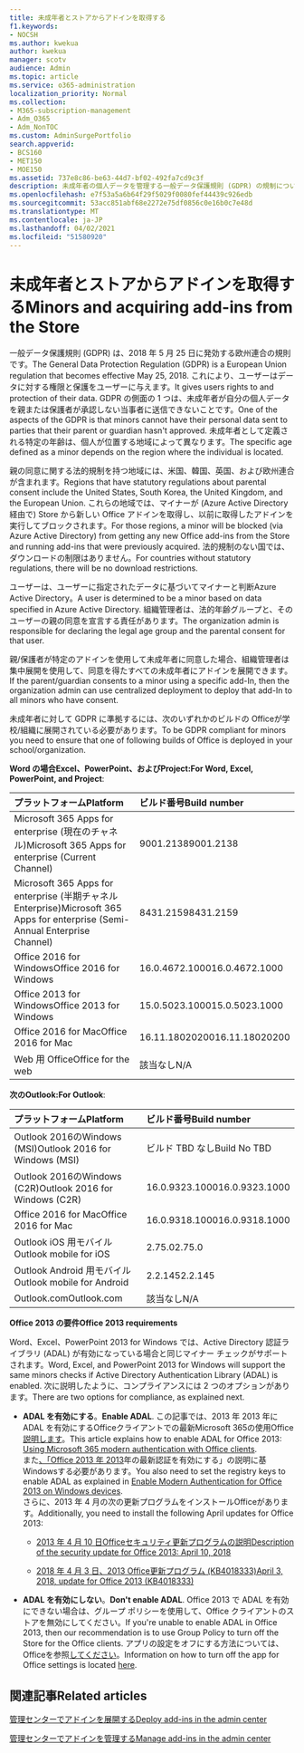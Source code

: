 ```yaml
---
title: 未成年者とストアからアドインを取得する
f1.keywords:
- NOCSH
ms.author: kwekua
author: kwekua
manager: scotv
audience: Admin
ms.topic: article
ms.service: o365-administration
localization_priority: Normal
ms.collection:
- M365-subscription-management
- Adm_O365
- Adm_NonTOC
ms.custom: AdminSurgePortfolio
search.appverid:
- BCS160
- MET150
- MOE150
ms.assetid: 737e8c86-be63-44d7-bf02-492fa7cd9c3f
description: 未成年者の個人データを管理する一般データ保護規則 (GDPR) の規制について学ぶ。
ms.openlocfilehash: e7f53a5a6b64f29f5029f0080fef44439c926edb
ms.sourcegitcommit: 53acc851abf68e2272e75df0856c0e16b0c7e48d
ms.translationtype: MT
ms.contentlocale: ja-JP
ms.lasthandoff: 04/02/2021
ms.locfileid: "51580920"
---
```

# <a name="minors-and-acquiring-add-ins-from-the-store"></a><span data-ttu-id="6257e-103">未成年者とストアからアドインを取得する</span><span class="sxs-lookup"><span data-stu-id="6257e-103">Minors and acquiring add-ins from the Store</span></span>

<span data-ttu-id="6257e-104">一般データ保護規則 (GDPR) は、2018 年 5 月 25 日に発効する欧州連合の規則です。</span><span class="sxs-lookup"><span data-stu-id="6257e-104">The General Data Protection Regulation (GDPR) is a European Union regulation that becomes effective May 25, 2018.</span></span> <span data-ttu-id="6257e-105">これにより、ユーザーはデータに対する権限と保護をユーザーに与えます。</span><span class="sxs-lookup"><span data-stu-id="6257e-105">It gives users rights to and protection of their data.</span></span> <span data-ttu-id="6257e-106">GDPR の側面の 1 つは、未成年者が自分の個人データを親または保護者が承認しない当事者に送信できないことです。</span><span class="sxs-lookup"><span data-stu-id="6257e-106">One of the aspects of the GDPR is that minors cannot have their personal data sent to parties that their parent or guardian hasn't approved.</span></span> <span data-ttu-id="6257e-107">未成年者として定義される特定の年齢は、個人が位置する地域によって異なります。</span><span class="sxs-lookup"><span data-stu-id="6257e-107">The specific age defined as a minor depends on the region where the individual is located.</span></span>
  
<span data-ttu-id="6257e-108">親の同意に関する法的規制を持つ地域には、米国、韓国、英国、および欧州連合が含まれます。</span><span class="sxs-lookup"><span data-stu-id="6257e-108">Regions that have statutory regulations about parental consent include the United States, South Korea, the United Kingdom, and the European Union.</span></span> <span data-ttu-id="6257e-109">これらの地域では、マイナーが (Azure Active Directory 経由で) Store から新しい Office アドインを取得し、以前に取得したアドインを実行してブロックされます。</span><span class="sxs-lookup"><span data-stu-id="6257e-109">For those regions, a minor will be blocked (via Azure Active Directory) from getting any new Office add-ins from the Store and running add-ins that were previously acquired.</span></span> <span data-ttu-id="6257e-110">法的規制のない国では、ダウンロードの制限はありません。</span><span class="sxs-lookup"><span data-stu-id="6257e-110">For countries without statutory regulations, there will be no download restrictions.</span></span>
  
<span data-ttu-id="6257e-111">ユーザーは、ユーザーに指定されたデータに基づいてマイナーと判断Azure Active Directory。</span><span class="sxs-lookup"><span data-stu-id="6257e-111">A user is determined to be a minor based on data specified in Azure Active Directory.</span></span> <span data-ttu-id="6257e-112">組織管理者は、法的年齢グループと、そのユーザーの親の同意を宣言する責任があります。</span><span class="sxs-lookup"><span data-stu-id="6257e-112">The organization admin is responsible for declaring the legal age group and the parental consent for that user.</span></span>
  
<span data-ttu-id="6257e-113">親/保護者が特定のアドインを使用して未成年者に同意した場合、組織管理者は集中展開を使用して、同意を得たすべての未成年者にアドインを展開できます。</span><span class="sxs-lookup"><span data-stu-id="6257e-113">If the parent/guardian consents to a minor using a specific add-In, then the organization admin can use centralized deployment to deploy that add-In to all minors who have consent.</span></span>
  
<span data-ttu-id="6257e-114">未成年者に対して GDPR に準拠するには、次のいずれかのビルドの Officeが学校/組織に展開されている必要があります。</span><span class="sxs-lookup"><span data-stu-id="6257e-114">To be GDPR compliant for minors you need to ensure that one of following builds of Office is deployed in your school/organization.</span></span>
 
 <span data-ttu-id="6257e-115">**Word の場合Excel、PowerPoint、およびProject:**</span><span class="sxs-lookup"><span data-stu-id="6257e-115">**For Word, Excel, PowerPoint, and Project**:</span></span> 

|<span data-ttu-id="6257e-116">**プラットフォーム**</span><span class="sxs-lookup"><span data-stu-id="6257e-116">**Platform**</span></span> <br/> |<span data-ttu-id="6257e-117">**ビルド番号**</span><span class="sxs-lookup"><span data-stu-id="6257e-117">**Build number**</span></span> <br/> |
|:-----|:-----|
|<span data-ttu-id="6257e-118">Microsoft 365 Apps for enterprise (現在のチャネル)</span><span class="sxs-lookup"><span data-stu-id="6257e-118">Microsoft 365 Apps for enterprise (Current Channel)</span></span>  <br/> |<span data-ttu-id="6257e-119">9001.2138</span><span class="sxs-lookup"><span data-stu-id="6257e-119">9001.2138</span></span>   <br/> |
|<span data-ttu-id="6257e-120">Microsoft 365 Apps for enterprise (半期チャネルEnterprise)</span><span class="sxs-lookup"><span data-stu-id="6257e-120">Microsoft 365 Apps for enterprise (Semi-Annual Enterprise Channel)</span></span>  <br/> |<span data-ttu-id="6257e-121">8431.2159</span><span class="sxs-lookup"><span data-stu-id="6257e-121">8431.2159</span></span>  <br/> |
|<span data-ttu-id="6257e-122">Office 2016 for Windows</span><span class="sxs-lookup"><span data-stu-id="6257e-122">Office 2016 for Windows</span></span>  <br/> |<span data-ttu-id="6257e-123">16.0.4672.1000</span><span class="sxs-lookup"><span data-stu-id="6257e-123">16.0.4672.1000</span></span>  <br/> |
|<span data-ttu-id="6257e-124">Office 2013 for Windows</span><span class="sxs-lookup"><span data-stu-id="6257e-124">Office 2013 for Windows</span></span>  <br/> |<span data-ttu-id="6257e-125">15.0.5023.1000</span><span class="sxs-lookup"><span data-stu-id="6257e-125">15.0.5023.1000</span></span>  <br/> |
|<span data-ttu-id="6257e-126">Office 2016 for Mac</span><span class="sxs-lookup"><span data-stu-id="6257e-126">Office 2016 for Mac</span></span>  <br/> |<span data-ttu-id="6257e-127">16.11.18020200</span><span class="sxs-lookup"><span data-stu-id="6257e-127">16.11.18020200</span></span>  <br/> |
|<span data-ttu-id="6257e-128">Web 用 Office</span><span class="sxs-lookup"><span data-stu-id="6257e-128">Office for the web</span></span>  <br/> |<span data-ttu-id="6257e-129">該当なし</span><span class="sxs-lookup"><span data-stu-id="6257e-129">N/A</span></span>  <br/> |
   
 <span data-ttu-id="6257e-130">**次のOutlook:**</span><span class="sxs-lookup"><span data-stu-id="6257e-130">**For Outlook**:</span></span> 
  
|<span data-ttu-id="6257e-131">**プラットフォーム**</span><span class="sxs-lookup"><span data-stu-id="6257e-131">**Platform**</span></span> <br/> |<span data-ttu-id="6257e-132">**ビルド番号**</span><span class="sxs-lookup"><span data-stu-id="6257e-132">**Build number**</span></span> <br/> |
|:-----|:-----|
|<span data-ttu-id="6257e-133">Outlook 2016のWindows (MSI)</span><span class="sxs-lookup"><span data-stu-id="6257e-133">Outlook 2016 for Windows (MSI)</span></span>  <br/> |<span data-ttu-id="6257e-134">ビルド TBD なし</span><span class="sxs-lookup"><span data-stu-id="6257e-134">Build No TBD</span></span>  <br/> |
|<span data-ttu-id="6257e-135">Outlook 2016のWindows (C2R)</span><span class="sxs-lookup"><span data-stu-id="6257e-135">Outlook 2016 for Windows (C2R)</span></span>  <br/> |<span data-ttu-id="6257e-136">16.0.9323.1000</span><span class="sxs-lookup"><span data-stu-id="6257e-136">16.0.9323.1000</span></span>  <br/> |
|<span data-ttu-id="6257e-137">Office 2016 for Mac</span><span class="sxs-lookup"><span data-stu-id="6257e-137">Office 2016 for Mac</span></span>  <br/> |<span data-ttu-id="6257e-138">16.0.9318.1000</span><span class="sxs-lookup"><span data-stu-id="6257e-138">16.0.9318.1000</span></span>  <br/> |
|<span data-ttu-id="6257e-139">Outlook iOS 用モバイル</span><span class="sxs-lookup"><span data-stu-id="6257e-139">Outlook mobile for iOS</span></span>  <br/> |<span data-ttu-id="6257e-140">2.75.0</span><span class="sxs-lookup"><span data-stu-id="6257e-140">2.75.0</span></span>  <br/> |
|<span data-ttu-id="6257e-141">Outlook Android 用モバイル</span><span class="sxs-lookup"><span data-stu-id="6257e-141">Outlook mobile for Android</span></span>  <br/> |<span data-ttu-id="6257e-142">2.2.145</span><span class="sxs-lookup"><span data-stu-id="6257e-142">2.2.145</span></span>  <br/> |
|<span data-ttu-id="6257e-143">Outlook.com</span><span class="sxs-lookup"><span data-stu-id="6257e-143">Outlook.com</span></span>  <br/> |<span data-ttu-id="6257e-144">該当なし</span><span class="sxs-lookup"><span data-stu-id="6257e-144">N/A</span></span>  <br/> |

 <span data-ttu-id="6257e-145">**Office 2013 の要件**</span><span class="sxs-lookup"><span data-stu-id="6257e-145">**Office 2013 requirements**</span></span>
  
<span data-ttu-id="6257e-146">Word、Excel、PowerPoint 2013 for Windows では、Active Directory 認証ライブラリ (ADAL) が有効になっている場合と同じマイナー チェックがサポートされます。</span><span class="sxs-lookup"><span data-stu-id="6257e-146">Word, Excel, and PowerPoint 2013 for Windows will support the same minors checks if Active Directory Authentication Library (ADAL) is enabled.</span></span> <span data-ttu-id="6257e-147">次に説明したように、コンプライアンスには 2 つのオプションがあります。</span><span class="sxs-lookup"><span data-stu-id="6257e-147">There are two options for compliance, as explained next.</span></span>
  
- <span data-ttu-id="6257e-148">**ADAL を有効にする**。</span><span class="sxs-lookup"><span data-stu-id="6257e-148">**Enable ADAL**.</span></span> <span data-ttu-id="6257e-149">この記事では、2013 年 2013 年に ADAL を有効にするOfficeクライアントでの最新Microsoft 365の使用Office[説明します](../../enterprise/modern-auth-for-office-2013-and-2016.md)。</span><span class="sxs-lookup"><span data-stu-id="6257e-149">This article explains how to enable ADAL for Office 2013: [Using Microsoft 365 modern authentication with Office clients](../../enterprise/modern-auth-for-office-2013-and-2016.md).</span></span><br/><span data-ttu-id="6257e-150">また[、「Office 2013 年 2013](../security-and-compliance/enable-modern-authentication.md)年の最新認証を有効にする」の説明に基Windowsする必要があります。</span><span class="sxs-lookup"><span data-stu-id="6257e-150">You also need to set the registry keys to enable ADAL as explained in [Enable Modern Authentication for Office 2013 on Windows devices](../security-and-compliance/enable-modern-authentication.md).</span></span><br/><span data-ttu-id="6257e-151">さらに、2013 年 4 月の次の更新プログラムをインストールOfficeがあります。</span><span class="sxs-lookup"><span data-stu-id="6257e-151">Additionally, you need to install the following April updates for Office 2013:</span></span>
    
  - [<span data-ttu-id="6257e-152">2013 年 4 月 10 日Officeセキュリティ更新プログラムの説明</span><span class="sxs-lookup"><span data-stu-id="6257e-152">Description of the security update for Office 2013: April 10, 2018</span></span>](https://support.microsoft.com/help/4018330/description-of-the-security-update-for-office-2013-april-10-2018)
    
  - [<span data-ttu-id="6257e-153">2018 年 4 月 3 日、2013 Office更新プログラム (KB4018333)</span><span class="sxs-lookup"><span data-stu-id="6257e-153">April 3, 2018, update for Office 2013 (KB4018333)</span></span>](https://support.microsoft.com/help/4018333/april-3-2018-update-for-office-2013-kb4018333)
    
- <span data-ttu-id="6257e-154">**ADAL を有効にしない**。</span><span class="sxs-lookup"><span data-stu-id="6257e-154">**Don't enable ADAL**.</span></span> <span data-ttu-id="6257e-155">Office 2013 で ADAL を有効にできない場合は、グループ ポリシーを使用して、Office クライアントのストアを無効にしてください。</span><span class="sxs-lookup"><span data-stu-id="6257e-155">If you're unable to enable ADAL in Office 2013, then our recommendation is to use Group Policy to turn off the Store for the Office clients.</span></span> <span data-ttu-id="6257e-156">アプリの設定をオフにする方法については、Officeを参照[してください](/previous-versions/office/office-2013-resource-kit/cc178992(v=office.15))。</span><span class="sxs-lookup"><span data-stu-id="6257e-156">Information on how to turn off the app for Office settings is located [here](/previous-versions/office/office-2013-resource-kit/cc178992(v=office.15)).</span></span>

## <a name="related-articles"></a><span data-ttu-id="6257e-157">関連記事</span><span class="sxs-lookup"><span data-stu-id="6257e-157">Related articles</span></span>

[<span data-ttu-id="6257e-158">管理センターでアドインを展開する</span><span class="sxs-lookup"><span data-stu-id="6257e-158">Deploy add-ins in the admin center</span></span>](./manage-deployment-of-add-ins.md)

[<span data-ttu-id="6257e-159">管理センターでアドインを管理する</span><span class="sxs-lookup"><span data-stu-id="6257e-159">Manage add-ins in the admin center</span></span>](./manage-addins-in-the-admin-center.md)
